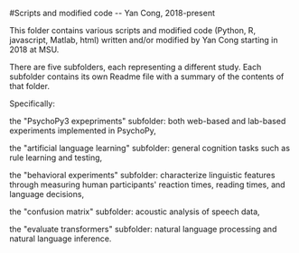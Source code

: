 #Scripts and modified code -- Yan Cong, 2018-present

This folder contains various scripts and modified code (Python, R, javascript, Matlab, html) written and/or modified by Yan Cong starting in 2018 at MSU.

There are five subfolders, each representing a different study. Each subfolder contains its own Readme file with a summary of the contents of that folder.

Specifically: 

the "PsychoPy3 expepriments" subfolder: both web-based and lab-based experiments implemented in PsychoPy,

the "artificial language learning" subfolder: general cognition tasks such as rule learning and testing, 

the "behavioral experiments" subfolder: characterize linguistic features through measuring human participants' reaction times, reading times, and language decisions,

the "confusion matrix" subfolder: acoustic analysis of speech data,

the "evaluate transformers" subfolder: natural language processing and natural language inference.
